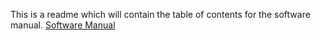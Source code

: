 This is a readme which will contain the table of contents for the software manual.
[Software Manual](https://jaredcl1994.github.io/math4610/SoftwareManual/SoftwareManual.md)
